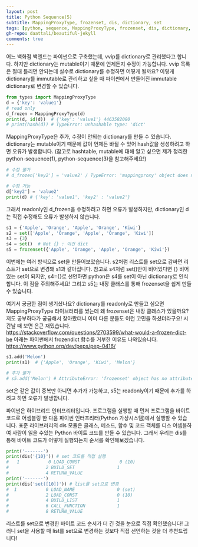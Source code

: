 ```yaml
---
layout: post
title: Python Sequence(5)
subtitle: MappingProxyType, frozenset, dis, dictionary, set
tags: [python, sequence, MappingProxyType, frozenset, dis, dictionary, set]
gh-repo: daattali/beautiful-jekyll
comments: true
---
```


어느 백화점 백엔드는 파이썬으로 구축했는데, vvip를 dictionary로 관리했다고 합니다. 하지만 dictionary는 mutable이기 때문에 언제든지 수정이 가능합니다. vvip 목록은 절대 틀리면 안되는데 실수로 dictionary를 수정하면 어떻게 될까요?
이렇게 dictionary를 immutable로 관리하고 싶을 때 파이썬에서 만들어진 immutable dictionary로 변경할 수 있습니다.

```python
from types import MappingProxyType
d = {'key': 'value1'}
# read only
d_frozen = MappingProxyType(d)
print(d, id(d))  # {'key': 'value1'} 4463582080
# print(hash(d)) # TypeError: unhashable type: 'dict'
```

MappingProxyType은 추가, 수정이 안되는 dictionary를 만들 수 있습니다. dictionary는 mutable이기 때문에 값이 언제든 바뀔 수 있어 hash값을 생성하려고 하면 오류가 발생합니다.
(참고로 hashtable, mutable에 대해 알고 싶으면 제가 정리한 python-sequence(1), python-sequence(3)을 참고해주세요!)

```python
# 수정 불가
# d_frozen['key2'] = 'value2' / TypeError: 'mappingproxy' object does not support item assignment

# 수정 가능
d['key2'] = 'value2'
print(d) # {'key': 'value1', 'key2' : 'value2'}
```

그래서 readonly인 d_frozen을 수정하려고 하면 오류가 발생하지만, dictionary인 d는 직접 수정해도 오류가 발생하지 않습니다.

```python
s1 = {'Apple', 'Orange', 'Apple', 'Orange', 'Kiwi'}
s2 = set(['Apple', 'Orange', 'Apple', 'Orange', 'Kiwi'])
s3 = {3}
s4 = set()  # Not {} : 이건 dict
s5 = frozenset({'Apple', 'Orange', 'Apple', 'Orange', 'Kiwi'})
```

이번에는 여러 방식으로 set을 만들어보았습니다. s2처럼 리스트를 set으로 감싸면 리스트가 set으로 변경돼 s1과 같아집니다.
참고로 s4처럼 set()안이 비어있다면 {} 비어있는 set이 되지만, s4={}로 선언하면 python은 s4를 set이 아닌 dictionary로 인식합니다. 이 점을 주의해주세요! 그리고 s5는 내장 클래스를 통해 frozenset을 쉽게 만들 수 있습니다.

여기서 궁금한 점이 생기셨나요? dictionary를 readonly로 만들고 싶으면 MappingProxyType 라이브러리를 썼는데 왜 frozenset은 내장 클래스가 있을까요?
저도 공부하다가 궁금해서 찾아봤더니 이미 다른 분들도 이런 고민을 하셨더라구요! 시간날 때 보면 은근 재밌습니다.
<https://stackoverflow.com/questions/2703599/what-would-a-frozen-dict-be>
아래는 파이썬에서 frozendict 함수를 거부한 이유도 나와있습니다.
<https://www.python.org/dev/peps/pep-0416/>

```python
s1.add('Melon')
print(s1)  # {'Apple', 'Orange', 'Kiwi', 'Melon'}

# 추가 불가
# s5.add('Melon') # AttributeError: 'frozenset' object has no attribute 'add'
```

set은 같은 값이 중복만 아니면 추가가 가능하고, s5는 readonly이기 때문에 추가를 하려고 하면 오류가 발생합니다.

파이썬은 하이브리드 인터프리터입니다. 프로그램을 실행할 때 먼저 프로그램을 바이트 코드로 어셈블링 한 다음 파이썬 인터프리터(Python 가상시스템)에서 실행할 수 있습니다. 표준 라이브러리의 dis 모듈은 클래스, 메소드, 함수 및 코드 객체를 디스 어셈블하여 사람이 읽을 수있는 Python 바이트 코드를 만들 수 있습니다.
그래서 우리는 dis를 통해 바이트 코드가 어떻게 실행되는지 순서를 확인해보겠습니다.

```python
print('-------')
print(dis('{10}')) # set 코드를 직접 실행
#   1           0 LOAD_CONST               0 (10)
#              2 BUILD_SET                1
#              4 RETURN_VALUE
print('-------')
print(dis('set([10])')) # list를 set으로 변경
#  1           0 LOAD_NAME                0 (set)
#              2 LOAD_CONST               0 (10)
#              4 BUILD_LIST               1
#              6 CALL_FUNCTION            1
#              8 RETURN_VALUE
```

리스트를 set으로 변경한 바이트 코드 순서가 더 긴 것을 눈으로 직접 확인했습니다! 그러니 set을 사용할 때 list를 set으로 변경하는 것보다 직접 선언하는 것을 더 추천드립니다!
